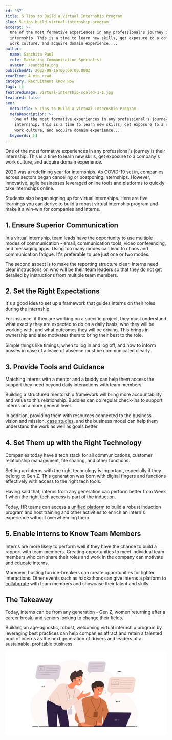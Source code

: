 ```yaml
---
id: '37'
title: 5 Tips to Build a Virtual Internship Program
slug: 5-tips-build-virtual-internship-program
excerpt: >-
  One of the most formative experiences in any professional's journey is their
  internship. This is a time to learn new skills, get exposure to a company's
  work culture, and acquire domain experience....
author:
  name: Sanchita Paul
  role: Marketing Communication Specialist
  avatar: /sanchita.png
publishedAt: 2022-08-16T00:00:00.000Z
readTime: 4 min read
category: Recruitment Know How
tags: []
featuredImage: virtual-intership-scaled-1-1.jpg
featured: false
seo:
  metaTitle: 5 Tips to Build a Virtual Internship Program
  metaDescription: >-
    One of the most formative experiences in any professional's journey is their
    internship. This is a time to learn new skills, get exposure to a company's
    work culture, and acquire domain experience....
  keywords: []
---
```


One of the most formative experiences in any professional's journey is their internship. This is a time to learn new skills, get exposure to a company's work culture, and acquire domain experience.

2020 was a redefining year for internships. As COVID-19 set in, companies across sectors began canceling or postponing internships. However, innovative, agile businesses leveraged online tools and platforms to quickly take internships online.

<!--more-->

Students also began signing up for virtual internships. Here are five learnings you can derive to build a robust virtual internship program and make it a win-win for companies and interns. 

## 1\. Ensure Superior Communication  

In a virtual internship, team leads have the opportunity to use multiple modes of communication - email, communication tools, video conferencing, and messaging apps. Using too many modes can lead to chaos and communication fatigue. It's preferable to use just one or two modes.

The second aspect is to make the reporting structure clear. Interns need clear instructions on who will be their team leaders so that they do not get derailed by instructions from multiple team members. 

## 2\. Set the Right Expectations 

It's a good idea to set up a framework that guides interns on their roles during the internship.

For instance, if they are working on a specific project, they must understand what exactly they are expected to do on a daily basis, who they will be working with, and what outcomes they will be driving. This brings in ownership and also motivates them to bring their best to the role.

Simple things like timings, when to log in and log off, and how to inform bosses in case of a leave of absence must be communicated clearly. 

## 3\. Provide Tools and Guidance 

Matching interns with a mentor and a buddy can help them access the support they need beyond daily interactions with team members.

Building a structured mentorship framework will bring more accountability and value to this relationship. Buddies can do regular check-ins to support interns on a more general level.

In addition, providing them with resources connected to the business - vision and mission, [case studies](https://www.thetalentpool.ai/case-studies.html), and the business model can help them understand the work as well as goals better. 

## 4\. Set Them up with the Right Technology  

Companies today have a tech stack for all communications, customer relationship management, file sharing, and other functions.

Setting up interns with the right technology is important, especially if they belong to Gen Z. This generation was born with digital fingers and functions effectively with access to the right tech tools.

Having said that, interns from any generation can perform better from Week 1 when the right tech access is part of the induction.

Today, HR teams can access a [unified platform](https://www.thetalentpool.ai/) to build a robust induction program and host training and other activities to enrich an intern's experience without overwhelming them.  

## 5\. Enable Interns to Know Team Members 

Interns are more likely to perform well if they have the chance to build a rapport with team members. Creating opportunities to meet individual team members who can share their roles and work in the company can motivate and educate interns.

Moreover, hosting fun ice-breakers can create opportunities for lighter interactions. Other events such as hackathons can give interns a platform to [collaborate](https://www.thetalentpool.ai/recruitment-management-software-features.html) with team members and showcase their talent and skills. 

## The Takeaway

Today, interns can be from any generation - Gen Z, women returning after a career break, and seniors looking to change their fields.

Building an age-agnostic, robust, welcoming virtual internship program by leveraging best practices can help companies attract and retain a talented pool of interns as the next generation of drivers and leaders of a sustainable, profitable business. 

![virtual-internship](images/virtual-intership-scaled-1-1.jpg)

